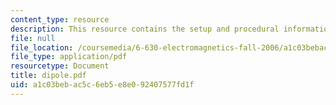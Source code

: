 ```yaml
---
content_type: resource
description: This resource contains the setup and procedural information for Dipoles.
file: null
file_location: /coursemedia/6-630-electromagnetics-fall-2006/a1c03bebac5c6eb5e8e092407577fd1f_dipole.pdf
file_type: application/pdf
resourcetype: Document
title: dipole.pdf
uid: a1c03beb-ac5c-6eb5-e8e0-92407577fd1f
---
```

